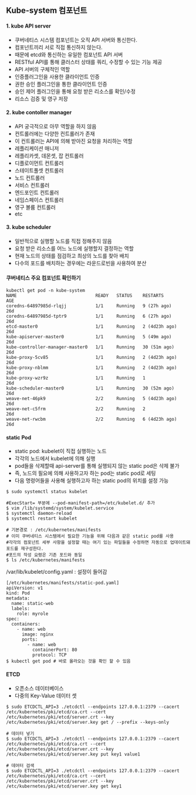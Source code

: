 ## Kube-system 컴포넌트
#### 1. kube API server
- 쿠버네티스 시스템 컴포넌트는 오직 API 서버와 통신한다.
- 컴포넌트끼리 서로 직접 통신하지 않는다.
- 때문에 etcd와 통신하는 유일한 컴포넌트 API 서버
- RESTful API를 통해 클러스터 상태를 쿼리, 수정할 수 있는 기능 제공
- API 서버의 구체적인 역할
 - 인증플러그인을 사용한 클라이언트 인증
 - 권한 승인 플러그인을 통한 클라이언트 인증
 - 승인 제어 플러그인을 통해 요청 받은 리소스를 확인/수정
 - 리소스 검증 및 영구 저장

#### 2. kube contoller manager
- API 궁극적으로 아무 역할을 하지 않음
- 컨트롤러에는 다양한 컨트롤러가 존재
- 이 컨트롤러는 API에 의해 받아진 요청을 처리하는 역할
 - 레플리케이션 매니저
 - 레플리카셋, 데몬셋, 잡 컨트롤러
 - 디플로이먼트 컨트롤러
 - 스테이트풀셋 컨트롤러
 - 노드 컨트롤러
 - 서비스 컨트롤러
 - 엔드포인트 컨트롤러
 - 네임스페이스 컨트롤러
 - 영구 볼륨 컨트롤러
 - etc

#### 3. kube scheduler
 - 일반적으로 실행할 노드를 직접 정해주지 않음
 - 요청 받은 리소스를 어느 노드에 실행할지 결정하는 역할
 - 현재 노드의 상태를 점검하고 최상의 노드를 찾아 배치
 - 다수의 포드를 배치하는 경우에는 라운드로빈을 사용하여 분산

#### 쿠버네티스 주요 컴포넌트 확인하기
```
kubectl get pod -n kube-system
NAME                              READY   STATUS    RESTARTS        AGE
coredns-64897985d-rlqjj           1/1     Running   9 (27h ago)     26d
coredns-64897985d-tptr9           1/1     Running   6 (27h ago)     26d
etcd-master0                      1/1     Running   2 (4d23h ago)   26d
kube-apiserver-master0            1/1     Running   5 (49m ago)     26d
kube-controller-manager-master0   1/1     Running   30 (51m ago)    26d
kube-proxy-5cv85                  1/1     Running   2 (4d23h ago)   26d
kube-proxy-nblmm                  1/1     Running   2 (4d23h ago)   26d
kube-proxy-wzr9z                  1/1     Running   1               26d
kube-scheduler-master0            1/1     Running   30 (52m ago)    26d
weave-net-46pk9                   2/2     Running   5 (4d23h ago)   26d
weave-net-c5frm                   2/2     Running   2               26d
weave-net-rwcbm                   2/2     Running   6 (4d23h ago)   26d
```

#### static Pod
- static pod: kubelet이 직접 실행하는 노드
- 각각의 노드에서 kubelet에 의해 실행
- pod들을 삭제할때 api-server를 통해 실행되지 않는 static pod은 삭제 불가
- 즉, 노드의 필요에 의해 사용하고자 하는 pod는 static pod로 세팅
- 다음 명령어들을 사용해 실행하고자 하는 static pod의 위치를 설정 가능

```
$ sudo systemctl status kubelet

#ExecStart= 부분에 --pod-manifest-path=/etc/kubelet.d/ 추가
$ vim /lib/systemd/system/kubelet.service
$ systemctl daemon-reload
$ systemctl restart kubelet
```

```
# 기본경로 : /etc/kubernetes/manifests
# 이미 쿠버네티스 시스템에서 필요한 기능을 위해 다음과 같은 static pod를 사용
#각각의 컴포넌트 세부 사항을 설정할 때는 여기 있는 파일들을 수정하면 자동으로 업데이트돼 포드를 재구성한다.
#포드의 작성 요령은 기존 포드와 동일
$ ls /etc/kubernetes/manifests

```

/var/lib/kubelet/config.yaml : 설정이 들어감


```
[/etc/kubernetes/manifests/static-pod.yaml]
apiVersion: v1
kind: Pod
metadata:
  name: static-web
  labels:
    role: myrole
spec:
  containers:
    - name: web
      image: nginx
      ports:
        - name: web
          containerPort: 80
          protocol: TCP
$ kubectl get pod # 바로 올라오는 것을 확인 할 수 있음
```
#### ETCD
- 오픈소스 데이터베이스
- 다중의 Key-Value 데이터 셋

```
$ sudo ETCDCTL_API=3 ./etcdctl --endpoints 127.0.0.1:2379 --cacert /etc/kubernetes/pki/etcd/ca.crt --cert /etc/kubernetes/pki/etcd/server.crt --key /etc/kubernetes/pki/etcd/server.key get / --prefix --keys-only
```
```
# 데이터 넣기
$ sudo ETCDCTL_API=3 ./etcdctl --endpoints 127.0.0.1:2379 --cacert /etc/kubernetes/pki/etcd/ca.crt --cert /etc/kubernetes/pki/etcd/server.crt --key /etc/kubernetes/pki/etcd/server.key put key1 value1

# 데어터 검색
$ sudo ETCDCTL_API=3 ./etcdctl --endpoints 127.0.0.1:2379 --cacert /etc/kubernetes/pki/etcd/ca.crt --cert /etc/kubernetes/pki/etcd/server.crt --key /etc/kubernetes/pki/etcd/server.key get key1
```
